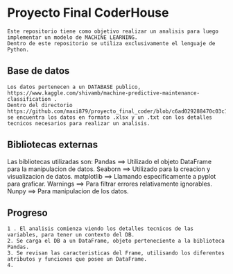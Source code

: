 # Proyecto Final CoderHouse

    Este repositorio tiene como objetivo realizar un analisis para luego implementar un modelo de MACHINE LEARNING. 
    Dentro de este repositorio se utiliza exclusivamente el lenguaje de Python.
## Base de datos
    Los datos pertenecen a un DATABASE publico, https://www.kaggle.com/shivamb/machine-predictive-maintenance-classification .
    Dentro del directorio https://github.com/maxi879/proyecto_final_coder/blob/c6ad029288470c03c1b1730be33d6b686970f367/DATOS se encuentra los datos en formato .xlsx y un .txt con los detalles tecnicos necesarios para realizar un analisis.
## Bibliotecas externas 
Las bibliotecas utilizadas son:
    Pandas ==> Utilizado el objeto DataFrame para la manipulacion de datos.
    Seaborn ==> Utilizado para la creacion y visualizacion de datos.
    matplotlib ==> Llamando especificamente a pyplot para graficar.
    Warnings ==> Para filtrar errores relativamente ignorables.
    Nunpy ==> Para manipulacion de los datos.
## Progreso
    1 . El analisis comienza viendo los detalles tecnicos de las variables, para tener un contexto del DB.
    2. Se carga el DB a un DataFrame, objeto perteneciente a la biblioteca Pandas.
    3. Se revisan las caracteristicas del Frame, utilisando los diferentes atributos y funciones que posee un DataFrame.
    4. 